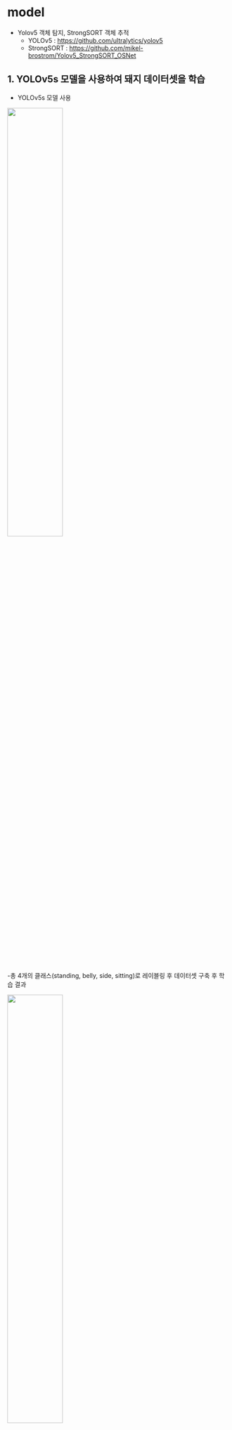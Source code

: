# model
- Yolov5 객체 탐지, StrongSORT 객체 추적 
    - YOLOv5 : <https://github.com/ultralytics/yolov5>
    - StrongSORT : <https://github.com/mikel-brostrom/Yolov5_StrongSORT_OSNet>

## 1. YOLOv5s 모델을 사용하여 돼지 데이터셋을 학습
- YOLOv5s 모델 사용
<img src ="https://user-images.githubusercontent.com/102698011/206202341-b8763b23-5c4f-4fd9-9af1-843eb3ef4bb1.PNG" width="50%" height="50%">

-총 4개의 클래스(standing, belly, side, sitting)로 레이블링 후 데이터셋 구축 후 학습 결과

<img src ="https://user-images.githubusercontent.com/102698011/206209424-d3d6d88c-dee4-47ba-8dd9-6069ea697319.PNG" width="50%" height="50%">


## 2. StrongSort 활용하여 ID,Distance 구하기

**track.py**
- track.py에 전프레임과 현재프레임의 ID의 Distance 구함

```python
def distance_frames(prev_bbox, cur_bbox):
    prev_x = (prev_bbox[0]+prev_bbox[2])/2
    prev_y = (prev_bbox[3]+prev_bbox[1])/2

    cur_x = (cur_bbox[0]+cur_bbox[2])/2
    cur_y = (cur_bbox[3]+cur_bbox[1])/2
    dist = math.sqrt(math.pow(prev_x - cur_x, 2) + math.pow(prev_y - cur_y, 2))
    return dist
```

- ID와 Distance를 딕셔너리 형태로 변환하여 저장
```python
 if frame_idx >= 1 and id in prev:
                            dist = distance_frames(prev[id], cur[id])

                            if id not in dist_dict:
                               dist_dict[id] = dist
                            else:
                               dist_dict[id] +=dist
```
## 3. 모델 실행법
- 학습을 통한 완성된 모델이 필요

### 3-1. 객체 탐지(detection) 실행
**detect.py**
```
python detect.py --conf-thres  --iou-thres  --source --weights --agnostic-nms
```
###### --source : 영상,이미지의 주소
###### --weights : 학습을 통해 만들어진 best.pt
###### --iou-thres : iou 임계치 (NMS에 대한)
###### --conf-thres : conf 임계치 (NMS에 대한)
###### --agnostic-nms : 객체의 바운딩 박스만을 찾고 싶을때 사용


### 3-2. 객체 추적(tracking) 실행
**main.py**
```
python main.py --source  --yolo_model  --agnostic-nms --show-browser
```
   
###### --source : 영상의 주소
###### --yolo_model : 완성된 모델의 경로
###### --show-browser : flask를 통해 웹으로 전송  


